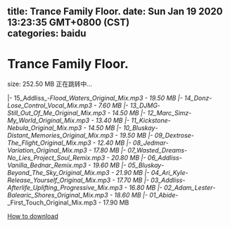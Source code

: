 
title: Trance Family Floor.
date: Sun Jan 19 2020 13:23:35 GMT+0800 (CST)    
categories: baidu
---

# Trance Family Floor.
size: 252.50 MB
 正在跳转中...
 
|- 15_Addliss_-_Flood_Waters_Original_Mix.mp3 - 19.50 MB
|- 14_Donz_-_Lose_Control_Vocal_Mix.mp3 - 7.60 MB
|- 13_DJMG_-_Still_Out_Of_Me_Original_Mix.mp3 - 14.50 MB
|- 12_Marc_Simz_-_My_World_Original_Mix.mp3 - 13.40 MB
|- 11_Kickstone_-_Nebula_Original_Mix.mp3 - 14.50 MB
|- 10_Bluskay_-_Distant_Memories_Original_Mix.mp3 - 19.50 MB
|- 09_Dextrose_-_The_Flight_Original_Mix.mp3 - 12.40 MB
|- 08_Jedmar_-_Variation_Original_Mix.mp3 - 17.80 MB
|- 07_Wasted_Dreams_-_No_Lies_Project_Soul_Remix.mp3 - 20.80 MB
|- 06_Addliss_-_Vanilla_Bednar_Remix.mp3 - 19.60 MB
|- 05_Bluskay_-_Beyond_The_Sky_Original_Mix.mp3 - 21.90 MB
|- 04_Ari_Kyle_-_Release_Yourself_Original_Mix.mp3 - 17.70 MB
|- 03_Addliss_-_Afterlife_Uplifting_Progressive_Mix.mp3 - 16.80 MB
|- 02_Adam_Lester_-_Balearic_Shores_Original_Mix.mp3 - 18.60 MB
|- 01_Abide_-_First_Touch_Original_Mix.mp3 - 17.90 MB

[How to download](https://bpcam.bemobtrk.com/go/2ceec3aa-1ca2-46d6-b9ff-aaa5c184517c?jno=240)